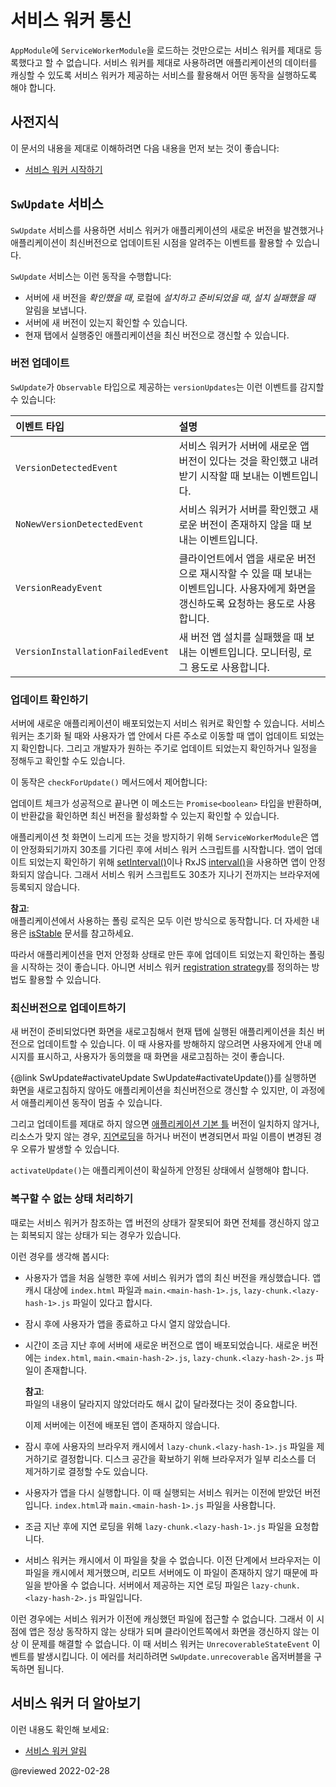 <!--
# Service worker communication
-->
# 서비스 워커 통신

<!--
Importing `ServiceWorkerModule` into your `AppModule` doesn't just register the service worker, it also provides a few services you can use to interact with the service worker and control the caching of your application.
-->
`AppModule`에 `ServiceWorkerModule`을 로드하는 것만으로는 서비스 워커를 제대로 등록했다고 할 수 없습니다. 서비스 워커를 제대로 사용하려면 애플리케이션의 데이터를 캐싱할 수 있도록 서비스 워커가 제공하는 서비스를 활용해서 어떤 동작을 실행하도록 해야 합니다.


<!--
## Prerequisites
-->
## 사전지식

<!--
A basic understanding of the following:

*   [Getting Started with Service Workers](guide/service-worker-getting-started)
-->
이 문서의 내용을 제대로 이해하려면 다음 내용을 먼저 보는 것이 좋습니다:

*   [서비스 워커 시작하기](guide/service-worker-getting-started)


<!--
## `SwUpdate` service
-->
## `SwUpdate` 서비스

<!--
The `SwUpdate` service gives you access to events that indicate when the service worker discovers and installs an available update for your application.

The `SwUpdate` service supports three separate operations:

*   Get notified when an updated version is *detected* on the server, *installed and ready* to be used locally or when an *installation fails*
*   Ask the service worker to check the server for new updates
*   Ask the service worker to activate the latest version of the application for the current tab
-->
`SwUpdate` 서비스를 사용하면 서비스 워커가 애플리케이션의 새로운 버전을 발견했거나 애플리케이션이 최신버전으로 업데이트된 시점을 알려주는 이벤트를 활용할 수 있습니다.

`SwUpdate` 서비스는 이런 동작을 수행합니다:

*   서버에 새 버전을 *확인했을 때*, 로컬에 *설치하고 준비되었을 때*, *설치 실패했을 때* 알림을 보냅니다.
*   서버에 새 버전이 있는지 확인할 수 있습니다.
*   현재 탭에서 실행중인 애플리케이션을 최신 버전으로 갱신할 수 있습니다.


<!--
### Version updates
-->
### 버전 업데이트

<!--
The `versionUpdates` is an `Observable` property of `SwUpdate` and emits four event types:

| Event types                      | Details |
|:---                              |:---     |
| `VersionDetectedEvent`           | Emitted when the service worker has detected a new version of the app on the server and is about to start downloading it.                                                   |
| `NoNewVersionDetectedEvent`      | Emitted when the service worker has checked the version of the app on the server and did not find a new version.                                                            |
| `VersionReadyEvent`              | Emitted when a new version of the app is available to be activated by clients. It may be used to notify the user of an available update or prompt them to refresh the page. |
| `VersionInstallationFailedEvent` | Emitted when the installation of a new version failed. It may be used for logging/monitoring purposes.                                                                      |


<code-example header="log-update.service.ts" path="service-worker-getting-started/src/app/log-update.service.ts" region="sw-update"></code-example>
-->
`SwUpdate`가 `Observable` 타입으로 제공하는 `versionUpdates`는 이런 이벤트를 감지할 수 있습니다:

| 이벤트 타입                           | 설명                                                                          |
|:---------------------------------|:----------------------------------------------------------------------------|
| `VersionDetectedEvent`           | 서비스 워커가 서버에 새로운 앱 버전이 있다는 것을 확인했고 내려받기 시작할 때 보내는 이벤트입니다.                    |
| `NoNewVersionDetectedEvent`      | 서비스 워커가 서버를 확인했고 새로운 버전이 존재하지 않을 때 보내는 이벤트입니다.                              |
| `VersionReadyEvent`              | 클라이언트에서 앱을 새로운 버전으로 재시작할 수 있을 때 보내는 이벤트입니다. 사용자에게 화면을 갱신하도록 요청하는 용도로 사용합니다. |
| `VersionInstallationFailedEvent` | 새 버전 앱 설치를 실패했을 때 보내는 이벤트입니다. 모니터링, 로그 용도로 사용합니다.                           |


<code-example header="log-update.service.ts" path="service-worker-getting-started/src/app/log-update.service.ts" region="sw-update"></code-example>


<!--
### Checking for updates
-->
### 업데이트 확인하기

<!--
It's possible to ask the service worker to check if any updates have been deployed to the server.
The service worker checks for updates during initialization and on each navigation request &mdash;that is, when the user navigates from a different address to your application.
However, you might choose to manually check for updates if you have a site that changes frequently or want updates to happen on a schedule.

Do this with the `checkForUpdate()` method:

<code-example header="check-for-update.service.ts" path="service-worker-getting-started/src/app/check-for-update.service.ts"></code-example>

This method returns a `Promise<boolean>` which indicates if an update is available for activation.
The check might fail, which will cause a rejection of the `Promise`.

<div class="alert is-important">

In order to avoid negatively affecting the initial rendering of the page, `ServiceWorkerModule` waits for up to 30 seconds by default for the application to stabilize, before registering the ServiceWorker script.
Constantly polling for updates, for example, with [setInterval()](https://developer.mozilla.org/docs/Web/API/WindowOrWorkerGlobalScope/setInterval) or RxJS' [interval()](https://rxjs.dev/api/index/function/interval), prevents the application from stabilizing and the ServiceWorker script is not registered with the browser until the 30 seconds upper limit is reached.

<div class="alert is-helpful">

**NOTE**: <br />
This is true for any kind of polling done by your application.
Check the [isStable](api/core/ApplicationRef#isStable) documentation for more information.

</div>

Avoid that delay by waiting for the application to stabilize first, before starting to poll for updates, as shown in the preceding example.
Alternatively, you might want to define a different [registration strategy](api/service-worker/SwRegistrationOptions#registrationStrategy) for the ServiceWorker.

</div>
-->
서버에 새로운 애플리케이션이 배포되었는지 서비스 워커로 확인할 수 있습니다.
서비스 워커는 초기화 될 때와 사용자가 앱 안에서 다른 주소로 이동할 때 앱이 업데이트 되었는지 확인합니다.
그리고 개발자가 원하는 주기로 업데이트 되었는지 확인하거나 일정을 정해두고 확인할 수도 있습니다.

이 동작은 `checkForUpdate()` 메서드에서 제어합니다:

<code-example header="check-for-update.service.ts" path="service-worker-getting-started/src/app/check-for-update.service.ts"></code-example>

업데이트 체크가 성공적으로 끝나면 이 메소드는 `Promise<boolean>` 타입을 반환하며, 이 반환값을 확인하면 최신 버전을 활성화할 수 있는지 확인할 수 있습니다.

<div class="alert is-important">

애플리케이션 첫 화면이 느리게 뜨는 것을 방지하기 위해 `ServiceWorkerModule`은 앱이 안정화되기까지 30초를 기다린 후에 서비스 워커 스크립트를 시작합니다.
앱이 업데이트 되었는지 확인하기 위해 [setInterval()](https://developer.mozilla.org/docs/Web/API/WindowOrWorkerGlobalScope/setInterval)이나 RxJS [interval()](https://rxjs.dev/api/index/function/interval)을 사용하면 앱이 안정화되지 않습니다.
그래서 서비스 워커 스크립트도 30초가 지나기 전까지는 브라우저에 등록되지 않습니다.

<div class="alert is-helpful">

**참고**: <br />
애플리케이션에서 사용하는 폴링 로직은 모두 이런 방식으로 동작합니다.
더 자세한 내용은 [isStable](api/core/ApplicationRef#isStable) 문서를 참고하세요.

</div>

따라서 애플리케이션을 먼저 안정화 상태로 만든 후에 업데이트 되었는지 확인하는 폴링을 시작하는 것이 좋습니다.
아니면 서비스 워커 [registration strategy](api/service-worker/SwRegistrationOptions#registrationStrategy)를 정의하는 방법도 활용할 수 있습니다.

</div>


<!--
### Updating to the latest version
-->
### 최신버전으로 업데이트하기

<!--
You can update an existing tab to the latest version by reloading the page as soon as a new version is ready.
To avoid disrupting the user's progress, it is generally a good idea to prompt the user and let them confirm that it is OK to reload the page and update to the latest version:

<code-example header="prompt-update.service.ts" path="service-worker-getting-started/src/app/prompt-update.service.ts" region="sw-version-ready"></code-example>

<div class="alert is-important">

Calling {@link SwUpdate#activateUpdate SwUpdate#activateUpdate()} updates a tab to the latest version without reloading the page, but this could break the application.

Updating without reloading can create a version mismatch between the [application shell](guide/glossary#app-shell) and other page resources, such as [lazy-loaded chunks](guide/glossary#lazy-loading), whose filenames may change between versions.

You should only use `activateUpdate()`, if you are certain it is safe for your specific use case.

</div>
-->
새 버전이 준비되었다면 화면을 새로고침해서 현재 탭에 실행된 애플리케이션을 최신 버전으로 업데이트할 수 있습니다.
이 때 사용자를 방해하지 않으려면 사용자에게 안내 메시지를 표시하고, 사용자가 동의했을 때 화면을 새로고침하는 것이 좋습니다.

<code-example header="prompt-update.service.ts" path="service-worker-getting-started/src/app/prompt-update.service.ts" region="sw-version-ready"></code-example>

<div class="alert is-important">

{@link SwUpdate#activateUpdate SwUpdate#activateUpdate()}를 실행하면 화면을 새로고침하지 않아도 애플리케이션을 최신버전으로 갱신할 수 있지만, 이 과정에서 애플리케이션 동작이 멈출 수 있습니다.

그리고 업데이트를 제대로 하지 않으면 [애플리케이션 기본 틀](guide/glossary#app-shell) 버전이 일치하지 않거나, 리소스가 맞지 않는 경우, [지연로딩](guide/glossary#lazy-loading)을 하거나 버전이 변경되면서 파일 이름이 변경된 경우 오류가 발생할 수 있습니다.

`activateUpdate()`는 애플리케이션이 확실하게 안정된 상태에서 실행해야 합니다.

</div>


<!--
### Handling an unrecoverable state
-->
### 복구할 수 없는 상태 처리하기

<!--
In some cases, the version of the application used by the service worker to serve a client might be in a broken state that cannot be recovered from without a full page reload.

For example, imagine the following scenario:

*   A user opens the application for the first time and the service worker caches the latest version of the application.
    Assume the application's cached assets include `index.html`, `main.<main-hash-1>.js` and `lazy-chunk.<lazy-hash-1>.js`.

*   The user closes the application and does not open it for a while.
*   After some time, a new version of the application is deployed to the server.
    This newer version includes the files `index.html`, `main.<main-hash-2>.js` and `lazy-chunk.<lazy-hash-2>.js`.

    <div class="alert is-helpful">

    **NOTE**: <br />
    The hashes are different now, because the content of the files changed.

    </div>

    The old version is no longer available on the server.

*   In the meantime, the user's browser decides to evict `lazy-chunk.<lazy-hash-1>.js` from its cache.
    Browsers might decide to evict specific \(or all\) resources from a cache in order to reclaim disk space.

*   The user opens the application again.
    The service worker serves the latest version known to it at this point, namely the old version \(`index.html` and `main.<main-hash-1>.js`\).

*   At some later point, the application requests the lazy bundle, `lazy-chunk.<lazy-hash-1>.js`.
*   The service worker is unable to find the asset in the cache \(remember that the browser evicted it\).
    Nor is it able to retrieve it from the server \(because the server now only has `lazy-chunk.<lazy-hash-2>.js` from the newer version\).

In the preceding scenario, the service worker is not able to serve an asset that would normally be cached.
That particular application version is broken and there is no way to fix the state of the client without reloading the page.
In such cases, the service worker notifies the client by sending an `UnrecoverableStateEvent` event.
Subscribe to `SwUpdate#unrecoverable` to be notified and handle these errors.

<code-example header="handle-unrecoverable-state.service.ts" path="service-worker-getting-started/src/app/handle-unrecoverable-state.service.ts" region="sw-unrecoverable-state"></code-example>
-->
때로는 서비스 워커가 참조하는 앱 버전의 상태가 잘못되어 화면 전체를 갱신하지 않고는 회복되지 않는 상태가 되는 경우가 있습니다.

이런 경우를 생각해 봅시다:

*   사용자가 앱을 처음 실행한 후에 서비스 워커가 앱의 최신 버전을 캐싱했습니다.
    앱 캐시 대상에 `index.html` 파일과 `main.<main-hash-1>.js`, `lazy-chunk.<lazy-hash-1>.js` 파일이 있다고 합시다.

*   잠시 후에 사용자가 앱을 종료하고 다시 열지 않았습니다.
*   시간이 조금 지난 후에 서버에 새로운 버전으로 앱이 배포되었습니다.
    새로운 버전에는 `index.html`, `main.<main-hash-2>.js`, `lazy-chunk.<lazy-hash-2>.js` 파일이 존재합니다.

    <div class="alert is-helpful">

    **참고**: <br />
    파일의 내용이 달라지지 않았더라도 해시 값이 달라졌다는 것이 중요합니다.

    </div>

    이제 서버에는 이전에 배포된 앱이 존재하지 않습니다.

*   잠시 후에 사용자의 브라우저 캐시에서 `lazy-chunk.<lazy-hash-1>.js` 파일을 제거하기로 결정합니다.
    디스크 공간을 확보하기 위해 브라우저가 일부 리소스를 더 제거하기로 결정할 수도 있습니다.

*   사용자가 앱을 다시 실행합니다.
    이 때 실행되는 서비스 워커는 이전에 받았던 버전입니다.
    `index.html`과 `main.<main-hash-1>.js` 파일을 사용합니다.

*   조금 지난 후에 지연 로딩을 위해 `lazy-chunk.<lazy-hash-1>.js` 파일을 요청합니다.
*   서비스 워커는 캐시에서 이 파일을 찾을 수 없습니다.
    이전 단계에서 브라우저는 이 파일을 캐시에서 제거했으며, 리모트 서버에도 이 파일이 존재하지 않기 때문에 파일을 받아올 수 없습니다.
    서버에서 제공하는 지연 로딩 파일은 `lazy-chunk.<lazy-hash-2>.js` 파일입니다.

이런 경우에는 서비스 워커가 이전에 캐싱했던 파일에 접근할 수 없습니다.
그래서 이 시점에 앱은 정상 동작하지 않는 상태가 되며 클라이언트쪽에서 화면을 갱신하지 않는 이상 이 문제를 해결할 수 없습니다.
이 때 서비스 워커는 `UnrecoverableStateEvent` 이벤트를 발생시킵니다.
이 에러를 처리하려면 `SwUpdate.unrecoverable` 옵저버블을 구독하면 됩니다.

<code-example header="handle-unrecoverable-state.service.ts" path="service-worker-getting-started/src/app/handle-unrecoverable-state.service.ts" region="sw-unrecoverable-state"></code-example>


<!--
## More on Angular service workers
-->
## 서비스 워커 더 알아보기

<!--
You might also be interested in the following:

*   [Service Worker Notifications](guide/service-worker-notifications)
-->
이런 내용도 확인해 보세요:

*   [서비스 워커 알림](guide/service-worker-notifications)


<!-- links -->

<!-- external links -->

<!-- end links -->

@reviewed 2022-02-28
